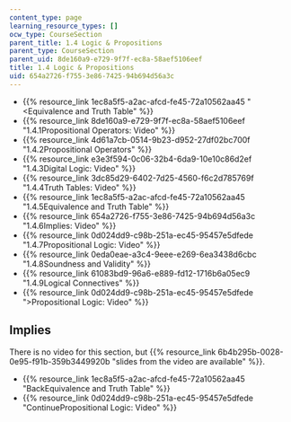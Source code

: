 ```yaml
---
content_type: page
learning_resource_types: []
ocw_type: CourseSection
parent_title: 1.4 Logic & Propositions
parent_type: CourseSection
parent_uid: 8de160a9-e729-9f7f-ec8a-58aef5106eef
title: 1.4 Logic & Propositions
uid: 654a2726-f755-3e86-7425-94b694d56a3c
---
```


*   {{% resource_link 1ec8a5f5-a2ac-afcd-fe45-72a10562aa45 "\<Equivalence and Truth Table" %}}
*   {{% resource_link 8de160a9-e729-9f7f-ec8a-58aef5106eef "1.4.1Propositional Operators: Video" %}}
*   {{% resource_link 4d61a7cb-0514-9b23-d952-27df02bc700f "1.4.2Propositional Operators" %}}
*   {{% resource_link e3e3f594-0c06-32b4-6da9-10e10c86d2ef "1.4.3Digital Logic: Video" %}}
*   {{% resource_link 3dc85d29-6402-7d25-4560-f6c2d785769f "1.4.4Truth Tables: Video" %}}
*   {{% resource_link 1ec8a5f5-a2ac-afcd-fe45-72a10562aa45 "1.4.5Equivalence and Truth Table" %}}
*   {{% resource_link 654a2726-f755-3e86-7425-94b694d56a3c "1.4.6Implies: Video" %}}
*   {{% resource_link 0d024dd9-c98b-251a-ec45-95457e5dfede "1.4.7Propositional Logic: Video" %}}
*   {{% resource_link 0eda0eae-a3c4-9eee-e269-6ea3438d6cbc "1.4.8Soundness and Validity" %}}
*   {{% resource_link 61083bd9-96a6-e889-fd12-1716b6a05ec9 "1.4.9Logical Connectives" %}}
*   {{% resource_link 0d024dd9-c98b-251a-ec45-95457e5dfede "\>Propositional Logic: Video" %}}

Implies
-------

There is no video for this section, but {{% resource_link 6b4b295b-0028-0e95-f91b-359b3449920b "slides from the video are available" %}}.

*   {{% resource_link 1ec8a5f5-a2ac-afcd-fe45-72a10562aa45 "BackEquivalence and Truth Table" %}}
*   {{% resource_link 0d024dd9-c98b-251a-ec45-95457e5dfede "ContinuePropositional Logic: Video" %}}